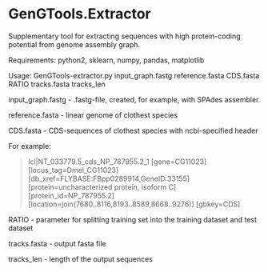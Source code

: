 # GenGTools.Extractor
Supplementary tool for extracting sequences with high protein-coding potential from genome assembly graph.

Requirements: python2, sklearn, numpy, pandas, matplotlib

Usage: GenGTools-extractor.py input_graph.fastg<STRING> reference.fasta<STRING> CDS.fasta<STRING> RATIO<FLOAT> tracks.fasta<STRING> tracks_len<INT>

input_graph.fastg - .fastg-file, created, for example, with SPAdes assembler.

reference.fasta - linear genome of clothest species

CDS.fasta - CDS-sequences of clothest species with ncbi-specified header

For example:
  >lcl|NT_033779.5_cds_NP_787955.2_1 [gene=CG11023] [locus_tag=Dmel_CG11023] [db_xref=FLYBASE:FBpp0289914,GeneID:33155] [protein=uncharacterized protein, isoform C] [protein_id=NP_787955.2] [location=join(7680..8116,8193..8589,8668..9276)] [gbkey=CDS]

RATIO - parameter for splitting training set into the training dataset and test dataset

tracks.fasta - output fasta file

tracks_len - length of the output sequences
